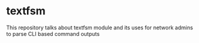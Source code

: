 # textfsm
This repository talks about textfsm module and its uses for network admins to parse CLI based command outputs
